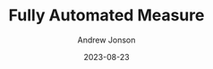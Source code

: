 ---
layout: article
permalink: /blog/Fully_Automated_Measure/
title: "Fully Automated Measure"
date: "2023-08-23"
image: "img/blog/nmr-how-it-works.webp"
contents:
  - subtitle: "Lorem ipsum dolor sit amet, consectetur adipiscing elit, sed do eiusmod."
    text: "Lorem ipsum dolor sit amet, consectetur adipiscing elit, sed do eiusmod tempor incididunt ut labore et dolore magna aliqua. Non blandit massa enim nec. Scelerisque viverra mauris in aliquam sem. At risus viverra adipiscing at in tellus. Sociis natoque penatibus et magnis dis parturient montes. Ridiculus mus mauris vitae ultricies leo. Neque egestas congue quisque egestas diam. Risus in hendrerit gravida rutrum quisque non."
  - subtitle: "Lorem ipsum dolor sit amet, consectetur adipiscing elit, sed do eiusmod."
    text: "Lorem ipsum dolor sit amet, consectetur adipiscing elit, sed do eiusmod tempor incididunt ut labore et dolore magna aliqua. Non blandit massa enim nec. Scelerisque viverra mauris in aliquam sem. At risus viverra adipiscing at in tellus. Sociis natoque penatibus et magnis dis parturient montes. Ridiculus mus mauris vitae ultricies leo. Neque egestas congue quisque egestas diam. Risus in hendrerit gravida rutrum quisque non."
    list:
      - "Lorem ipsum dolor sit amet"
      - "Non blandit massa enim nec scelerisque"
      - "Neque egestas congue quisque egestas"
  - subtitle: "Lorem ipsum dolor sit amet, consectetur adipiscing elit, sed do eiusmod."
    text: "Lorem ipsum dolor sit amet, consectetur adipiscing elit, sed do eiusmod tempor incididunt ut labore et dolore magna aliqua. Non blandit massa enim nec. Scelerisque viverra mauris in aliquam sem. At risus viverra adipiscing at in tellus. Sociis natoque penatibus et magnis dis parturient montes. Ridiculus mus mauris vitae ultricies leo. Neque egestas congue quisque egestas diam. Risus in hendrerit gravida rutrum quisque non."
author: "Andrew Jonson"
excerpt: "A brief introduction to choosing great font pairs for your design."
---